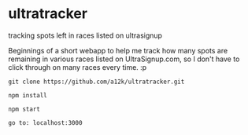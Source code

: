 # ultratracker
tracking spots left in races listed on ultrasignup

Beginnings of a short webapp to help me track how many spots are remaining in various races listed
on UltraSignup.com, so I don't have to click through on many races every time. :p

```
git clone https://github.com/a12k/ultratracker.git

npm install

npm start

go to: localhost:3000
```
